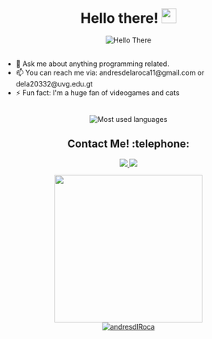 <h1 align="center"> Hello there! <img src="https://raw.githubusercontent.com/MartinHeinz/MartinHeinz/master/wave.gif" width="30px" height="30px" /></h1>

<div align="center">
    <img src="https://media.giphy.com/media/xTiIzJSKB4l7xTouE8/giphy.gif" alt="Hello There" align = "center"/>
</div>
</br>
<div>
    <ul>
<!--     <li>🔭 I’m currently getting a CS & IT Engineering Degree at Universidad del Valle de Guatemala.</li>
    <li>🌱 I’m currently learning about Cybersecurity and Machine Learning.</li> -->
<!--     <li>🏢 I’m currently on a Web Developer Internship.</li>
    <li>👯 I’m looking to collaborate on open source projects.</li> -->
    <li>💬 Ask me about anything programming related.</li>
    <li>📫 You can reach me via: andresdelaroca11@gmail.com or dela20332@uvg.edu.gt </li>
    <li>⚡ Fun fact: I'm a huge fan of videogames and cats</li>
  </ul>
</div>
</br>

<div align = "center">
    <img src="https://github-readme-stats.vercel.app/api/top-langs/?username=andresdlroca&layout=compact" alt="Most used languages">
</div>
<h2 align = "center">Contact Me! :telephone:</h2>
<!-- <p align = "center"
   <h5><b>Contact Me!</b></h5>
   </br>
</p>    -->

<div align = "center">
      <a href = "https://www.linkedin.com/in/andr%C3%A8s-de-la-roca-pineda-10a40319b/">
        <img src="https://img.shields.io/badge/LinkedIn-0077B5?style=for-the-badge&logo=linkedin&logoColor=white"/>
      </a>
      <a href = "https://discordapp.com/users/237025770940137472">
          <img src = "https://img.shields.io/badge/Discord-5865F2?style=for-the-badge&logo=discord&logoColor=white"/>
      </a>
<!--       <a href = "">
          <img src = ""/>
      </a> -->
</div>

 
<p align = "center">
  <a href = "https://steamcommunity.com/id/El_Pkachu/">
      <img width = 300 height = 300 center src = "https://media.tenor.com/3ixj1LzNr-oAAAAC/nier-nierreplicant.gif"/>
  </a>
<br>
  <a href = "https://github.com/andresdlRoca">
      <img src="https://github-readme-stats.vercel.app/api?username=andresdlRoca&show_icons=true&theme=gruvbox"         alt="andresdlRoca" />
  </a>

</p>

<!--
**andresdlRoca/andresdlRoca** is a ✨ _special_ ✨ repository because its `README.md` (this file) appears on your GitHub profile.

Here are some ideas to get you started:

- 🔭 I’m currently working on ...
- 🌱 I’m currently learning ...
- 👯 I’m looking to collaborate on ...
- 🤔 I’m looking for help with ...
- 💬 Ask me about ...
- 📫 How to reach me: ...
- 😄 Pronouns: ...
- ⚡ Fun fact: ...
-->
